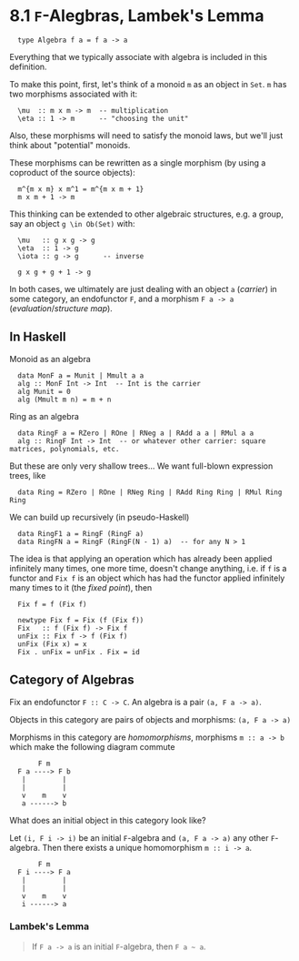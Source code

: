# 8.1 `F`-Alegbras, Lambek's Lemma
```
  type Algebra f a = f a -> a
```
Everything that we typically associate with algebra is included in this definition.

To make this point, first, let's think of a monoid `m` as an object in `Set`. `m` has two morphisms associated with it:
```
  \mu  :: m x m -> m  -- multiplication
  \eta :: 1 -> m      -- "choosing the unit"
```
Also, these morphisms will need to satisfy the monoid laws, but we'll just think about "potential" monoids.

These morphisms can be rewritten as a single morphism (by using a coproduct of the source objects):
```
  m^{m x m} x m^1 = m^{m x m + 1}
  m x m + 1 -> m
```

This thinking can be extended to other algebraic structures, e.g. a group, say an object `g \in Ob(Set)` with:
```
  \mu   :: g x g -> g
  \eta  :: 1 -> g
  \iota :: g -> g      -- inverse

  g x g + g + 1 -> g
```

In both cases, we ultimately are just dealing with an object `a` (*carrier*) in some category, an endofunctor `F`, and a morphism `F a -> a` (*evaluation*/*structure map*).

## In Haskell
Monoid as an algebra
```
  data MonF a = Munit | Mmult a a
  alg :: MonF Int -> Int  -- Int is the carrier
  alg Munit = 0
  alg (Mmult m n) = m + n
```

Ring as an algebra
```
  data RingF a = RZero | ROne | RNeg a | RAdd a a | RMul a a
  alg :: RingF Int -> Int  -- or whatever other carrier: square matrices, polynomials, etc.
```
But these are only very shallow trees... We want full-blown expression trees, like
```
  data Ring = RZero | ROne | RNeg Ring | RAdd Ring Ring | RMul Ring Ring
```
We can build up recursively (in pseudo-Haskell)
```
  data RingF1 a = RingF (RingF a)
  data RingFN a = RingF (RingF(N - 1) a)  -- for any N > 1
```

The idea is that applying an operation which has already been applied infinitely many times, one more time, doesn't change anything, i.e. if `f` is a functor and `Fix f` is an object which has had the functor applied infinitely many times to it (the *fixed point*), then
```
  Fix f = f (Fix f)
```

```
  newtype Fix f = Fix (f (Fix f))
  Fix   :: f (Fix f) -> Fix f
  unFix :: Fix f -> f (Fix f)
  unFix (Fix x) = x
  Fix . unFix = unFix . Fix = id
```

## Category of Algebras
Fix an endofunctor `F :: C -> C`. An algebra is a pair `(a, F a -> a)`.

Objects in this category are pairs of objects and morphisms: `(a, F a -> a)`

Morphisms in this category are *homomorphisms*, morphisms `m :: a -> b` which make the following diagram commute
```
       F m
  F a ----> F b
   |         |
   |         |
   v    m    v
   a ------> b
```

What does an initial object in this category look like?

Let `(i, F i -> i)` be an initial `F`-algebra and `(a, F a -> a)` any other `F`-algebra. Then there exists a unique homomorphism `m :: i -> a`.
```
       F m
  F i ----> F a
   |         |
   |         |
   v    m    v
   i ------> a
```

### Lambek's Lemma
> If `F a -> a` is an initial `F`-algebra, then `F a ~ a`.
